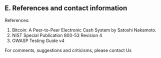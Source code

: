 E. References and contact information
--------------------
References:
1.	Bitcoin: A Peer-to-Peer Electronic Cash System by Satoshi Nakamoto.
2.	NIST Special Publication 800-53 Revision 4
3.	OWASP Testing Guide v4

For comments, suggestions and criticisms, please contact Us

